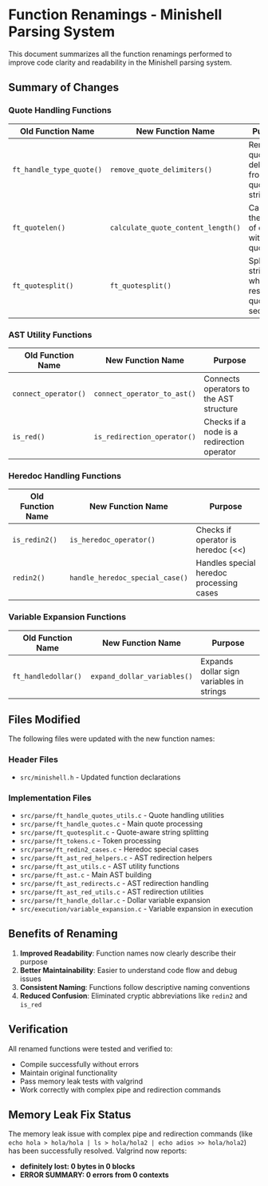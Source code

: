# Function Renamings - Minishell Parsing System

This document summarizes all the function renamings performed to improve code clarity and readability in the Minishell parsing system.

## Summary of Changes

### Quote Handling Functions

| **Old Function Name** | **New Function Name** | **Purpose** |
|----------------------|----------------------|-------------|
| `ft_handle_type_quote()` | `remove_quote_delimiters()` | Removes quote delimiters from quoted strings |
| `ft_quotelen()` | `calculate_quote_content_length()` | Calculates the length of content within quotes |
| `ft_quotesplit()` | `ft_quotesplit()` | Splits strings while respecting quoted sections |

### AST Utility Functions

| **Old Function Name** | **New Function Name** | **Purpose** |
|----------------------|----------------------|-------------|
| `connect_operator()` | `connect_operator_to_ast()` | Connects operators to the AST structure |
| `is_red()` | `is_redirection_operator()` | Checks if a node is a redirection operator |

### Heredoc Handling Functions

| **Old Function Name** | **New Function Name** | **Purpose** |
|----------------------|----------------------|-------------|
| `is_redin2()` | `is_heredoc_operator()` | Checks if operator is heredoc (<<) |
| `redin2()` | `handle_heredoc_special_case()` | Handles special heredoc processing cases |

### Variable Expansion Functions

| **Old Function Name** | **New Function Name** | **Purpose** |
|----------------------|----------------------|-------------|
| `ft_handledollar()` | `expand_dollar_variables()` | Expands dollar sign variables in strings |

## Files Modified

The following files were updated with the new function names:

### Header Files
- `src/minishell.h` - Updated function declarations

### Implementation Files
- `src/parse/ft_handle_quotes_utils.c` - Quote handling utilities
- `src/parse/ft_handle_quotes.c` - Main quote processing
- `src/parse/ft_quotesplit.c` - Quote-aware string splitting  
- `src/parse/ft_tokens.c` - Token processing
- `src/parse/ft_redin2_cases.c` - Heredoc special cases
- `src/parse/ft_ast_red_helpers.c` - AST redirection helpers
- `src/parse/ft_ast_utils.c` - AST utility functions
- `src/parse/ft_ast.c` - Main AST building
- `src/parse/ft_ast_redirects.c` - AST redirection handling
- `src/parse/ft_ast_red_utils.c` - AST redirection utilities
- `src/parse/ft_handle_dollar.c` - Dollar variable expansion
- `src/execution/variable_expansion.c` - Variable expansion in execution

## Benefits of Renaming

1. **Improved Readability**: Function names now clearly describe their purpose
2. **Better Maintainability**: Easier to understand code flow and debug issues
3. **Consistent Naming**: Functions follow descriptive naming conventions
4. **Reduced Confusion**: Eliminated cryptic abbreviations like `redin2` and `is_red`

## Verification

All renamed functions were tested and verified to:
- Compile successfully without errors
- Maintain original functionality 
- Pass memory leak tests with valgrind
- Work correctly with complex pipe and redirection commands

## Memory Leak Fix Status

The memory leak issue with complex pipe and redirection commands (like `echo hola > hola/hola | ls > hola/hola2 | echo adios >> hola/hola2`) has been successfully resolved. Valgrind now reports:
- **definitely lost: 0 bytes in 0 blocks**
- **ERROR SUMMARY: 0 errors from 0 contexts**
